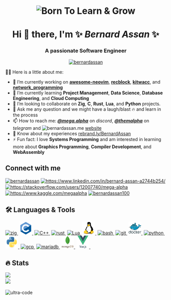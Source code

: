 <h1 align="center">
<picture >
 <source srcset="born-to-learn.avif">
 <source srcset="born-to-learn.webp">
  <!--original image src="https://github-production-user-asset-6210df.s3.amazonaws.com/22438427/259785274-8ff0705a-65dd-4197-81b5-b8ffd2befe0c.png"-->
 <img src="https://github-production-user-asset-6210df.s3.amazonaws.com/22438427/285618866-f2764aeb-797a-488d-bc9d-13c8b9357650.png"
 alt="Born To Learn & Grow" height="350" width="80%">
</picture>
</h1>

<h1 align="center"> Hi 👋 there, I'm ✨ <i>Bernard Assan</i> ✨</h1>
<h3 align="center">A passionate Software Engineer</h3>

<p align="center"> <a href="https://twitter.com/bernardassan" target="blank"><img src="https://img.shields.io/twitter/follow/bernardassan?logo=twitter&style=for-the-badge" alt="bernardassan" /></a> </p>

👨‍💻 Here is a little about me:

- 🔭 I’m currently working on [**awesome-neovim**](https://github.com/Ultra-Code/awesome-neovim), [**recblock**](https://github.com/Ultra-Code/recblock), [**kitwacc**](https://github.com/Ultra-Code/kitwacc), and [**network_programming**](https://github.com/Ultra-Code/network_programming)
- 🌱 I’m currently learning **Project Management**, **Data Science**, **Database Engineering**, and **Cloud Computing**
- 👯 I’m looking to collaborate on **Zig**, **C**, **Rust**, **Lua**, and **Python** projects. 
- 💬 Ask me any question and we might have a laugh/blast 🔥 and learn in the process
- 📫 How to reach me: [**_@mega.alpha_**](https://discord.com/users/760132467931217921) on _discord_, [**_@themalpha_**](https://t.me/themalpha) on _telegram_ and <img src="web icon.avif" alt="bernardassan.me" height="35"/> [website](https://rebrand.ly/BernardAssan)
- 📄 Know about my experiences [rebrand.ly/BernardAssan](https://rebrand.ly/BernardAssan)
- ⚡ Fun fact: I love **Systems Programming** and am interested in learning more about **Graphics Programming**, **Compiler Development**, and **WebAssembly**
<!--- 🤔 I’m looking for help with learning and getting my hands dirty with some interesting **Rust** projects-->
<!-- original web icon image https://github-production-user-asset-6210df.s3.amazonaws.com/22438427/259840447-83e40bf1-07f0-4d59-b60e-ba0d085be735.png-->
## Connect with me

<p align="left">
<a href="https://twitter.com/bernardassan" target="blank"><img align="center" src="https://raw.githubusercontent.com/rahuldkjain/github-profile-readme-generator/master/src/images/icons/Social/twitter.svg" alt="bernardassan" height="30" width="40" /></a>
<a href="https://linkedin.com/in/bernard-assan-a2744b254/" target="blank"><img align="center" src="https://raw.githubusercontent.com/rahuldkjain/github-profile-readme-generator/master/src/images/icons/Social/linked-in-alt.svg" alt="https://www.linkedin.com/in/bernard-assan-a2744b254/" height="30" width="40" /></a>
<a href="https://stackoverflow.com/users/12007740/mega-alpha" target="blank"><img align="center" src="https://raw.githubusercontent.com/rahuldkjain/github-profile-readme-generator/master/src/images/icons/Social/stack-overflow.svg" alt="https://stackoverflow.com/users/12007740/mega-alpha" height="30" width="40" /></a>
<a href="https://kaggle.com/megaalpha" target="blank"><img align="center" src="https://raw.githubusercontent.com/rahuldkjain/github-profile-readme-generator/master/src/images/icons/Social/kaggle.svg" alt="https://www.kaggle.com/megaalpha" height="30" width="40" /></a>
<a href="https://www.hackerrank.com/bernardassan100" target="blank"><img align="center" src="https://raw.githubusercontent.com/rahuldkjain/github-profile-readme-generator/master/src/images/icons/Social/hackerrank.svg" alt="bernardassan100" height="30" width="40" /></a>
</p>

## 🛠️ Languages & Tools

<p align="left">
<a href="https://ziglang.com/" target="_blank" rel="noreferrer"><img src="https://github-production-user-asset-6210df.s3.amazonaws.com/22438427/259833635-2b7a3b75-32aa-4da4-a317-7c526c53a830.jpg" alt="zig" width="40" height="40"/>&nbsp;</a>
<a href="https://www.cprogramming.com/" target="_blank" rel="noreferrer"> <img src="https://raw.githubusercontent.com/devicons/devicon/master/icons/c/c-original.svg" alt="C" width="40" height="40"/>&nbsp</a>
<a href="https://isocpp.org/" target="_blank" rel="noreferrer"> <img src="https://user-images.githubusercontent.com/22438427/260244837-7d7b321f-7e90-4882-81f8-32f27a7d15b3.png" alt="C++" width="40" height="40"/>&nbsp</a>
<a href="https://www.rust-lang.org" target="_blank" rel="noreferrer"> <img src="https://cdn.jsdelivr.net/gh/devicons/devicon@latest/icons/rust/rust-original.svg" alt="rust" width="40" height="40"/>&nbsp;</a>
<a href="https://www.lua.org/" target="_blank"><img src="https://github-production-user-asset-6210df.s3.amazonaws.com/22438427/259832738-634c9d8b-3d2f-4451-b1d0-ac3baf3570f0.png" alt="Lua" width="40" height="40"/>&nbsp;</a>
<a href="https://www.linux.org/" target="_blank" rel="noreferrer"> <img src="https://raw.githubusercontent.com/devicons/devicon/master/icons/linux/linux-original.svg" alt="linux" width="40" height="40"/>&nbsp;</a>
<a href="https://www.gnu.org/software/bash/" target="_blank" rel="noreferrer"> <img src="https://www.vectorlogo.zone/logos/gnu_bash/gnu_bash-icon.svg" alt="bash" width="40" height="40"/>&nbsp;</a>
<a href="https://git-scm.com/" target="_blank" rel="noreferrer"> <img src="https://www.vectorlogo.zone/logos/git-scm/git-scm-icon.svg" alt="git" width="40" height="40"/>&nbsp;</a>
<a href="https://www.docker.com/" target="_blank" rel="noreferrer"> <img src="https://raw.githubusercontent.com/devicons/devicon/master/icons/docker/docker-original-wordmark.svg" alt="docker" width="40" height="40"/>&nbsp;</a>
<a href="https://developer.mozilla.org/en-US/docs/Web/javascript" target="_blank" rel="noreferrer"> <img src="https://cdn.jsdelivr.net/gh/devicons/devicon@latest/icons/javascript/javascript-original.svg" alt="python" width="40" height="40"/>&nbsp</a>
<a href="https://www.python.org" target="_blank" rel="noreferrer"> <img src="https://raw.githubusercontent.com/devicons/devicon/master/icons/python/python-original.svg" alt="python" width="40" height="40"/>&nbsp</a>
<a href="https://cloud.google.com" target="_blank" rel="noreferrer"> <img src="https://www.vectorlogo.zone/logos/google_cloud/google_cloud-icon.svg" alt="gcp" width="40" height="40"/>&nbsp;</a>
<a href="https://mariadb.org/" target="_blank" rel="noreferrer"> <img src="https://www.vectorlogo.zone/logos/mariadb/mariadb-icon.svg" alt="mariadb" width="40" height="40"/>&nbsp;</a>
<a href="https://www.mongodb.com/" target="_blank" rel="noreferrer"> <img src="https://raw.githubusercontent.com/devicons/devicon/master/icons/mongodb/mongodb-original-wordmark.svg" alt="mongodb" width="40" height="40"/>&nbsp;</a>
<a href="https://vuejs.org/" target="_blank" rel="noreferrer"> <img src="https://raw.githubusercontent.com/devicons/devicon/master/icons/vuejs/vuejs-original-wordmark.svg" alt="vuejs" width="40" height="40"/>&nbsp;</a>
 
<!--
<a href="https://golang.org" target="_blank" rel="noreferrer"> <img src="https://raw.githubusercontent.com/devicons/devicon/master/icons/go/go-original.svg" alt="go" width="40" height="40"/>&nbsp;</a> 
<a href="https://azure.microsoft.com/en-in/" target="_blank" rel="noreferrer"> <img src="https://www.vectorlogo.zone/logos/microsoft_azure/microsoft_azure-icon.svg" alt="azure" width="40" height="40"/>&nbsp;</a>
<a href="https://www.gtk.org/" target="_blank" rel="noreferrer"> <img src="https://upload.wikimedia.org/wikipedia/commons/7/71/GTK_logo.svg" alt="gtk" width="40" height="40"/>&nbsp;</a>
<a href="https://www.sqlite.org/" target="_blank" rel="noreferrer"> <img src="https://www.vectorlogo.zone/logos/sqlite/sqlite-icon.svg" alt="sqlite" width="40" height="40"/>&nbsp;</a>
<a href="https://www.wxwidgets.org/" target="_blank" rel="noreferrer"> <img src="https://upload.wikimedia.org/wikipedia/commons/b/bb/WxWidgets.svg" alt="wx_widgets" width="40" height="40"/>&nbsp;</a>
<a href="https://www.mysql.com/" target="_blank" rel="noreferrer"> <img src="https://raw.githubusercontent.com/devicons/devicon/master/icons/mysql/mysql-original-wordmark.svg" alt="mysql" width="40" height="40"/>&nbsp</a> 
 <a href="https://nuxt.com/" target="_blank" rel="noreferrer"> <img src="https://www.vectorlogo.zone/logos/nuxtjs/nuxtjs-icon.svg" alt="nuxtjs" width="40" height="40"/>&nbsp;</a>
-->
</p>

## 🔥 Stats

<div>
<picture>
  <source
   media="(prefers-color-scheme: dark)"
   srcset="https://github-readme-stats.vercel.app/api/top-langs?username=Ultra-Code&size_weight=0.5&count_weight=0.5&exclude_repo=datascience_exploration&hide=vue&theme=dark"
  />
  <source
    media="(prefers-color-scheme: light), (prefers-color-scheme: no-preference)"
    srcset="https://github-readme-stats.vercel.app/api/top-langs?username=Ultra-Code&size_weight=0.5&count_weight=0.5&exclude_repo=datascience_exploration&hide=vue"
  />
 <img src="https://github-readme-stats.vercel.app/api/top-langs?username=Ultra-Code&size_weight=0.5&count_weight=0.5&exclude_repo=datascience_exploration&hide=vue" />
</picture>
</div>

<!--
     
## 🚀 Languages and Tools:
[![My Skills](https://skillicons.dev/icons?i=js,html,css,wasm,go,zig,typescript,react,python,docker,linux,blender,unity,gitlab,postgres)](https://skillicons.dev)
<p align="left">
        

## 📊 My Github Stats 🏆


<p align="center">
    <a href="https://github.com/Diogenesoftoronto/github-readme-streak-stats">
        <img title="🔥 Get streak stats for your profile at git.io/streak-stats" alt="Dio's streak" src="https://github-readme-streak-stats.herokuapp.com/?user=Diogenesoftoronto&theme=black-ice&hide_border=true&stroke=0000&background=060A0CD0" width = "90%" />
    </a>
</p>



<div style="display: flex; justify-content: center;" align="center"> 

  [![GitHub Trends SVG](https://api.githubtrends.io/user/svg/Diogenesoftoronto/langs?time_range=one_year&include_private=True&loc_metric=changed&theme=dark)](https://githubtrends.io)

  <p>
  Keep in mind these are public statistics and do not demonstrate my full capabilities.
  </p>
</div>
 -->
 
<div>
<picture>
  <source
    media="(prefers-color-scheme: dark)"
    srcset="https://github-readme-stats.vercel.app/api?username=Ultra-Code&show_icons=true&theme=dark"
  />
  <source
    media="(prefers-color-scheme: light), (prefers-color-scheme: no-preference)"
    srcset="https://github-readme-stats.vercel.app/api?username=Ultra-Code&show_icons=true"
  />
<img src="https://github-readme-stats.vercel.app/api?username=Ultra-Code&show_icons=true" />
</picture>
</div>

<p><img align="center" src="https://github-readme-streak-stats.herokuapp.com/?user=ultra-code&" alt="ultra-code" /></p>
